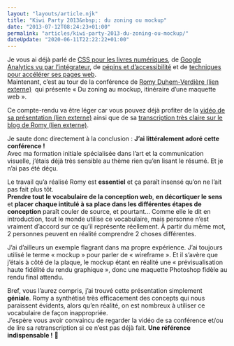 ```yaml
---
layout: "layouts/article.njk"
title: "Kiwi Party 2013&nbsp;: du zoning ou mockup"
date: "2013-07-12T08:24:23+01:00"
permalink: "articles/kiwi-party-2013-du-zoning-ou-mockup/"
dateUpdate: "2020-06-11T22:22:22+01:00"
---
```


<p>Je vous ai déjà parlé de <a href="/articles/kiwi-party-2013-css-livres/">CSS pour les livres numériques</a>, de <a href="/articles/kiwi-party-2013-google-analytics-integrateur/">Google Analytics vu par l’intégrateur</a>, de <a href="/articles/kiwi-party-2013-pepins-et-accessibilite/">pépins et d’accessibilité</a> et de <a href="/articles/kiwi-party-2013-accelerer-ses-pages-web/">techniques pour accélérer ses pages web</a>.<br />
Maintenant, c’est au tour de la conférence de <a href="http://romy.tetue.net" rel="external">Romy Duhem-Verdière <span class="screen-reader-text">(lien externe)</span></a>&nbsp; qui présente «&nbsp;Du zoning au mockup, itinéraire d’une maquette web&nbsp;».</p>
<p>Ce compte-rendu va être léger car vous pouvez déjà profiter de la <a href="https://www.youtube.com/watch?v=hfJZU2r0AUY" rel="external">vidéo de sa présentation <span class="screen-reader-text">(lien externe)</span></a> ainsi que de sa <a href="http://romy.tetue.net/zoning-mockup-maquette-web" rel="external">transcription très claire sur le blog de Romy <span class="screen-reader-text">(lien externe)</span></a>.</p>
<p>Je saute donc directement à la conclusion&nbsp;: <strong>J’ai littéralement adoré cette conférence&nbsp;!</strong><br />
Avec ma formation initiale spécialisée dans l’art et la communication visuelle, j’étais déjà très sensible au thème rien qu’en lisant le résumé. Et je n’ai pas été déçu.</p>
<p>Le travail qu’a réalisé Romy est <strong>essentiel</strong> et ça paraît insensé qu’on ne l’ait pas fait plus tôt.<br />
<strong>Prendre tout le vocabulaire de la conception web</strong>, <strong>en décortiquer le sens</strong> et <strong>placer chaque intitulé à sa place dans les différentes étapes de conception</strong> paraît couler de source, et pourtant… Comme elle le dit en introduction, tout le monde utilise ce vocabulaire, mais personne n’est vraiment d’accord sur ce qu’il représente réellement. À partir du même mot, 2 personnes peuvent en réalité comprendre 2 choses différentes.</p>
<p>J’ai d’ailleurs un exemple flagrant dans ma propre expérience. J’ai toujours utilisé le terme «&nbsp;mockup&nbsp;» pour parler de «&nbsp;wireframe&nbsp;». Et il s’avère que j’étais à côté de la plaque, le mockup étant en réalité une «&nbsp;prévisualisation haute fidélité du rendu graphique&nbsp;», donc une maquette Photoshop fidèle au rendu final attendu.</p>
<p>Bref, vous l’aurez compris, j’ai trouvé cette présentation simplement <strong>géniale</strong>. Romy a synthétisé très efficacement des concepts qui nous paraissent évidents, alors qu’en réalité, on est nombreux à utiliser ce vocabulaire de façon inappropriée.<br />
J’espère vous avoir convaincu de regarder la vidéo de sa conférence et/ou de lire sa retranscription si ce n’est pas déjà fait. <strong>Une référence indispensable&nbsp;!</strong> <span role="img" aria-label="sourire">🙂</span></p>
